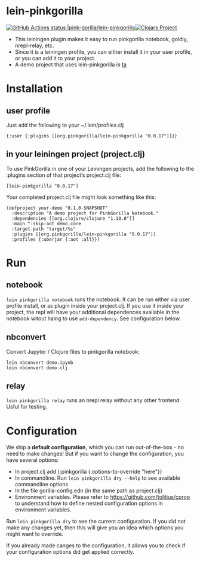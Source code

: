 # lein-pinkgorilla
 [![GitHub Actions status |pink-gorilla/lein-pinkgorilla](https://github.com/pink-gorilla/lein-pinkgorilla/workflows/CI/badge.svg)](https://github.com/pink-gorilla/lein-pinkgorilla/actions?workflow=CI)[![Clojars Project](https://img.shields.io/clojars/v/org.pinkgorilla/lein-pinkgorilla.svg)](https://clojars.org/org.pinkgorilla/lein-pinkgorilla)

- This leiningen plugin makes it easy to run pinkgorilla notebook, goldly, nrepl-relay, etc.
- Since it is a leiningen profile, you can either install it in your user profile, 
  or you can add it to your project.
- A demo project that uses lein-pinkgorilla is [ta](https://github.com/pink-gorilla/trateg)

# Installation

## user profile

Just add the following to your ~/.lein/profiles.clj

```
{:user {:plugins [[org.pinkgorilla/lein-pinkgorilla "0.0.17"]]}}
```

## in your leiningen project (project.clj)

To use PinkGorilla in one of your Leiningen projects,  add the following to the :plugins section of that project’s project.clj file:

```
[lein-pinkgorilla "0.0.17"]
```

Your completed project.clj file might look something like this:

```
(defproject your-demo "0.1.0-SNAPSHOT"
  :description "A demo project for PinkGorilla Notebook."
  :dependencies [[org.clojure/clojure "1.10.0"]]
  :main ^:skip-aot demo.core
  :target-path "target/%s"
  :plugins [[org.pinkgorilla/lein-pinkgorilla "0.0.17"]]
  :profiles {:uberjar {:aot :all}})
```

# Run

## notebook

`lein pinkgorilla notebook` runs the notebook. It can be run either
via user profile install, or as plugin inside your project.clj. If you 
use it inside your project, the repl will have your additional
dependences available in the notebook witout haing to use `add-dependency`.
See configuration below.

## nbconvert

Convert Jupyter / Clojure files to pinkgorilla notebook:

```
lein nbconvert demo.ipynb
lein nbconvert demo.clj
```

## relay

`lein pinkgorilla relay` runs an nrepl relay without any other frontend.
Usful for testing.

# Configuration

We ship a **default configuration**, which you can run out-of-the-box - no need to make changes! But if you want to change the configuration, you have several options:
  - In project.clj add {:pinkgorilla {:options-to-override "here"}}
  - In commandline. Run ```lein pinkgorilla dry --help``` to see available commandline options
  - In the file gorilla-config.edn (in the same path as project.clj)
  - Environment variables. Please refer to https://github.com/tolitius/cprop to understand how to define nested configuration options in environment variables.

Run `lein pinkgorilla dry` to see the current configuration. If you did not make any
changes yet, then this will give you an idea which options you might want to override.

If you already made canges to the configuration, it allows you to check if your
configuration options did get applied correctly.
